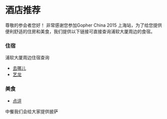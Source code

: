 # 酒店推荐 #

尊敬的参会者您好！
非常感谢您参加Gopher China 2015 上海站，为了给您提供便利舒适的住房和美食，我们提供以下链接可直接查询浦软大厦周边的食宿。

### 住宿
浦软大厦周边住宿查询
- [去哪儿](http://hotel.qunar.com/city/shanghai_city/q-%E6%B5%A6%E8%BD%AF%E5%A4%A7%E5%8E%A6#fromDate=2015-04-25&cityurl=shanghai_city&from=hotellist&toDate=2015-04-26&QHFP=ZSL_A3F64D44&bs=%E6%B5%A6%E8%BD%AF%E5%A4%A7%E5%8E%A6&bc=%E4%B8%8A%E6%B5%B7) 
- [艺龙](http://hotel.elong.com/search/list_cn_0201.html?IsNotAcceptRecommend=false&Keywords=%E4%B8%8A%E6%B5%B7%E6%B5%A6%E8%BD%AF%E5%A4%A7%E5%8E%A6&KeywordsType=999&aioIndex=-1&aioVal=%E4%B8%8A%E6%B5%B7%E6%B5%A6%E8%BD%AF%E5%A4%A7%E5%8E%A6)

### 美食

- [点评](http://www.dianping.com/search/keyword/1/0_%E5%BC%A0%E6%B1%9F%E5%9C%B0%E9%93%81%E7%AB%99)

中餐我们会给大家提供披萨
